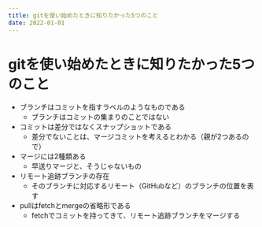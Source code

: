 ```yaml
---
title: gitを使い始めたときに知りたかった5つのこと
date: 2022-01-01
---
```


# gitを使い始めたときに知りたかった5つのこと

- ブランチはコミットを指すラベルのようなものである
	- ブランチはコミットの集まりのことではない
- コミットは差分ではなくスナップショットである
	- 差分でないことは、マージコミットを考えるとわかる（親が2つあるので）
- マージには2種類ある
	- 早送りマージと、そうじゃないもの
- リモート追跡ブランチの存在
	- そのブランチに対応するリモート（GitHubなど）のブランチの位置を表す
- pullはfetchとmergeの省略形である
	- fetchでコミットを持ってきて、リモート追跡ブランチをマージする
